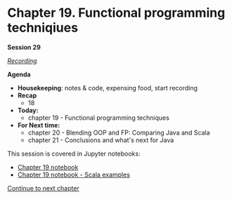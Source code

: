 # Chapter 19. Functional programming techniqiues

**Session 29**

_[Recording](https://excella.zoom.us/rec/share/brpIHv0t2nvLhlMUdz4YCLvcE7-sEi8deGGRGXIcf_hC5avLswtp9qnIdu0vPt0L.d9Lu-9qdQL_QvNqY)_

**Agenda**

- **Housekeeping**: notes & code, expensing food, start recording
- **Recap**
    - 18
- **Today:** 
    - chapter 19 - Functional programming techniques 
- **For Next time:** 
    - chapter 20 - Blending OOP and FP: Comparing Java and Scala
    - chapter 21 - Conclusions and what's next for Java
    
This session is covered in Jupyter notebooks: 
- [Chapter 19 notebook](Chapter_19.ipynb)
- [Chapter 19 notebook - Scala examples](Chapter_19_scala_examples.ipynb)

[Continue to next chapter](README-chapter-20.md)